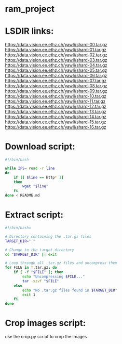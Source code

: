 # ram_project

# LSDIR links:

https://data.vision.ee.ethz.ch/yawli/shard-00.tar.gz
https://data.vision.ee.ethz.ch/yawli/shard-01.tar.gz
https://data.vision.ee.ethz.ch/yawli/shard-02.tar.gz
https://data.vision.ee.ethz.ch/yawli/shard-03.tar.gz
https://data.vision.ee.ethz.ch/yawli/shard-04.tar.gz
https://data.vision.ee.ethz.ch/yawli/shard-05.tar.gz
https://data.vision.ee.ethz.ch/yawli/shard-06.tar.gz
https://data.vision.ee.ethz.ch/yawli/shard-07.tar.gz
https://data.vision.ee.ethz.ch/yawli/shard-08.tar.gz
https://data.vision.ee.ethz.ch/yawli/shard-09.tar.gz
https://data.vision.ee.ethz.ch/yawli/shard-10.tar.gz
https://data.vision.ee.ethz.ch/yawli/shard-11.tar.gz
https://data.vision.ee.ethz.ch/yawli/shard-12.tar.gz
https://data.vision.ee.ethz.ch/yawli/shard-13.tar.gz
https://data.vision.ee.ethz.ch/yawli/shard-14.tar.gz
https://data.vision.ee.ethz.ch/yawli/shard-15.tar.gz
https://data.vision.ee.ethz.ch/yawli/shard-16.tar.gz

# Download script:

```bash
#!/bin/bash

while IFS= read -r line
do
    if [[ $line == http* ]]
    then
        wget "$line"
    fi
done < README.md
```

# Extract script:

```bash
#!/bin/bash=

# Directory containing the .tar.gz files
TARGET_DIR="."

# Change to the target directory
cd "$TARGET_DIR" || exit

# Loop through all .tar.gz files and uncompress them
for FILE in *.tar.gz; do
    if [ -f "$FILE" ]; then
        echo "Uncompressing $FILE..."
        tar -xzvf "$FILE"
    else
        echo "No .tar.gz files found in $TARGET_DIR"
        exit 1
    fi
done
```

# Crop images script:

use the crop.py script to crop the images
